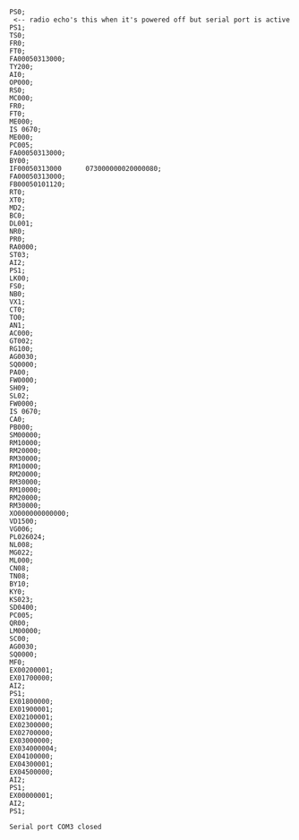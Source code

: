 ﻿```
PS0;
 <-- radio echo's this when it's powered off but serial port is active
PS1;
TS0;
FR0;
FT0;
FA00050313000;
TY200;
AI0;
OP000;
RS0;
MC000;
FR0;
FT0;
ME000;
IS 0670;
ME000;
PC005;
FA00050313000;
BY00;
IF00050313000      073000000020000080;
FA00050313000;
FB00050101120;
RT0;
XT0;
MD2;
BC0;
DL001;
NR0;
PR0;
RA0000;
ST03;
AI2;
PS1;
LK00;
FS0;
NB0;
VX1;
CT0;
TO0;
AN1;
AC000;
GT002;
RG100;
AG0030;
SQ0000;
PA00;
FW0000;
SH09;
SL02;
FW0000;
IS 0670;
CA0;
PB000;
SM00000;
RM10000;
RM20000;
RM30000;
RM10000;
RM20000;
RM30000;
RM10000;
RM20000;
RM30000;
XO000000000000;
VD1500;
VG006;
PL026024;
NL008;
MG022;
ML000;
CN08;
TN08;
BY10;
KY0;
KS023;
SD0400;
PC005;
QR00;
LM00000;
SC00;
AG0030;
SQ0000;
MF0;
EX00200001;
EX01700000;
AI2;
PS1;
EX01800000;
EX01900001;
EX02100001;
EX02300000;
EX02700000;
EX03000000;
EX034000004;
EX04100000;
EX04300001;
EX04500000;
AI2;
PS1;
EX00000001;
AI2;
PS1;

Serial port COM3 closed
```
